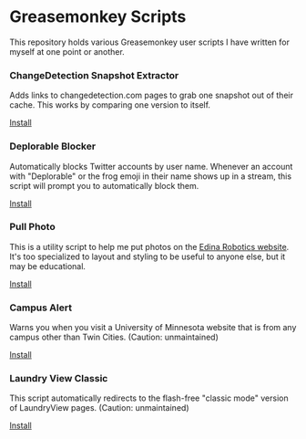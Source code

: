 # Greasemonkey Scripts

This repository holds various Greasemonkey user scripts I have written for myself at one point or another.

### ChangeDetection Snapshot Extractor
Adds links to changedetection.com pages to grab one snapshot out of their cache. This works by comparing one version to itself.

[Install](https://github.com/divergentdave/gm_scripts/raw/master/ChangeDetection_snapshot_extractor/ChangeDetection_snapshot_extractor.user.js)

### Deplorable Blocker
Automatically blocks Twitter accounts by user name. Whenever an account with "Deplorable" or the frog emoji in their name shows up in a stream, this script will prompt you to automatically block them.

[Install](https://github.com/divergentdave/gm_scripts/raw/master/Deplorable_Blocker/Deplorable_Blocker.user.js)

### Pull Photo
This is a utility script to help me put photos on the [Edina Robotics website](http://www.edinarobotics.com/). It's too specialized to layout and styling to be useful to anyone else, but it may be educational.

[Install](https://github.com/divergentdave/gm_scripts/raw/master/Pull_Photo/Pull_Photo.user.js)

### Campus Alert
Warns you when you visit a University of Minnesota website that is from any campus other than Twin Cities. (Caution: unmaintained)

[Install](https://github.com/divergentdave/gm_scripts/raw/master/campus_alert/campus_alert.user.js)

### Laundry View Classic
This script automatically redirects to the flash-free "classic mode" version of LaundryView pages. (Caution: unmaintained)

[Install](https://github.com/divergentdave/gm_scripts/raw/master/lv_classic/lv_classic.user.js)

